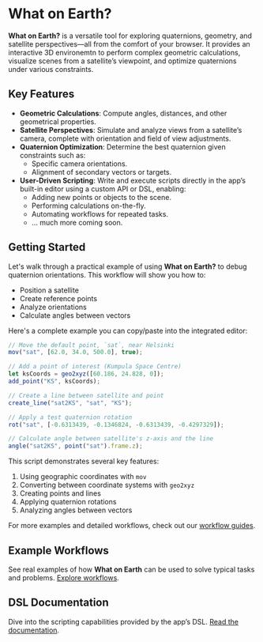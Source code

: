 # What on Earth?

**What on Earth?** is a versatile tool for exploring quaternions, geometry, and
satellite perspectives—all from the comfort of your browser. It provides an
interactive 3D environemtn  to perform complex geometric calculations,
visualize scenes from a satellite’s viewpoint, and optimize quaternions under
various constraints.

## Key Features

- **Geometric Calculations**: Compute angles, distances, and other geometrical
properties.
- **Satellite Perspectives**: Simulate and analyze views from a satellite’s
camera, complete with orientation and field of view adjustments.
- **Quaternion Optimization**: Determine the best quaternion given constraints
such as:
  - Specific camera orientations.
  - Alignment of secondary vectors or targets.
- **User-Driven Scripting**: Write and execute scripts directly in the app’s
built-in editor using a custom API or DSL, enabling:
  - Adding new points or objects to the scene.
  - Performing calculations on-the-fly.
  - Automating workflows for repeated tasks.
  - ... much more coming soon.

## Getting Started

Let's walk through a practical example of using **What on Earth?** to debug quaternion orientations. This workflow will show you how to:
- Position a satellite
- Create reference points
- Analyze orientations
- Calculate angles between vectors

Here's a complete example you can copy/paste into the integrated editor:

```javascript
// Move the default point, `sat`, near Helsinki
mov("sat", [62.0, 34.0, 500.0], true);

// Add a point of interest (Kumpula Space Centre)
let ksCoords = geo2xyz([60.186, 24.828, 0]);
add_point("KS", ksCoords);

// Create a line between satellite and point
create_line("sat2KS", "sat", "KS");

// Apply a test quaternion rotation
rot("sat", [-0.6313439, -0.1346824, -0.6313439, -0.4297329]);

// Calculate angle between satellite's z-axis and the line
angle("sat2KS", point("sat").frame.z);
```

This script demonstrates several key features:
1. Using geographic coordinates with `mov`
2. Converting between coordinate systems with `geo2xyz`
3. Creating points and lines
4. Applying quaternion rotations
5. Analyzing angles between vectors

For more examples and detailed workflows, check out our [workflow guides](/workflows/overview).

## Example Workflows

See real examples of how **What on Earth** can be used to solve typical tasks
and problems. [Explore workflows](/workflows/overview).

## DSL Documentation

Dive into the scripting capabilities provided by the app’s DSL. [Read the
documentation](/dsl/overview).

